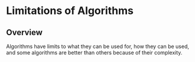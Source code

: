 # Limitations of Algorithms

## Overview
Algorithms have limits to what they can be used for, how they can be used, and some algorithms are better than others because of their complexity.

